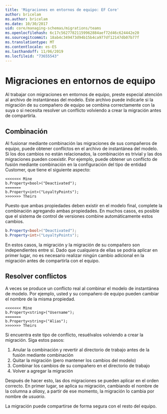 ```yaml
---
title: 'Migraciones en entornos de equipo: EF Core'
author: bricelam
ms.author: bricelam
ms.date: 10/30/2017
uid: core/managing-schemas/migrations/teams
ms.openlocfilehash: 6c17c56277821159962884aef72d46c624442e20
ms.sourcegitcommit: 18ab4c349473d94b15b4ca977df12147db07b77f
ms.translationtype: MT
ms.contentlocale: es-ES
ms.lasthandoff: 11/06/2019
ms.locfileid: "73655543"
---
```

# <a name="migrations-in-team-environments"></a>Migraciones en entornos de equipo

Al trabajar con migraciones en entornos de equipo, preste especial atención al archivo de instantáneas del modelo. Este archivo puede indicarle si la migración de su compañero de equipo se combina correctamente con la suya o si necesita resolver un conflicto volviendo a crear la migración antes de compartirla.

## <a name="merging"></a>Combinación

Al fusionar mediante combinación las migraciones de sus compañeros de equipo, puede obtener conflictos en el archivo de instantánea del modelo. Si los dos cambios no están relacionados, la combinación es trivial y las dos migraciones pueden coexistir. Por ejemplo, puede obtener un conflicto de fusión mediante combinación en la configuración del tipo de entidad Customer, que tiene el siguiente aspecto:

``` output
<<<<<<< Mine
b.Property<bool>("Deactivated");
=======
b.Property<int>("LoyaltyPoints");
>>>>>>> Theirs
```

Puesto que ambas propiedades deben existir en el modelo final, complete la combinación agregando ambas propiedades. En muchos casos, es posible que el sistema de control de versiones combine automáticamente estos cambios.

``` csharp
b.Property<bool>("Deactivated");
b.Property<int>("LoyaltyPoints");
```

En estos casos, la migración y la migración de su compañero son independientes entre sí. Dado que cualquiera de ellas se podría aplicar en primer lugar, no es necesario realizar ningún cambio adicional en la migración antes de compartirla con el equipo.

## <a name="resolving-conflicts"></a>Resolver conflictos

A veces se produce un conflicto real al combinar el modelo de instantánea de modelo. Por ejemplo, usted y su compañero de equipo pueden cambiar el nombre de la misma propiedad.

``` output
<<<<<<< Mine
b.Property<string>("Username");
=======
b.Property<string>("Alias");
>>>>>>> Theirs
```

Si encuentra este tipo de conflicto, resuélvalos volviendo a crear la migración. Siga estos pasos:

1. Anular la combinación y revertir al directorio de trabajo antes de la fusión mediante combinación
2. Quitar la migración (pero mantener los cambios del modelo)
3. Combinar los cambios de su compañero en el directorio de trabajo
4. Volver a agregar la migración

Después de hacer esto, las dos migraciones se pueden aplicar en el orden correcto. En primer lugar, se aplica su migración, cambiando el nombre de la columna a *alias*y, a partir de ese momento, la migración lo cambia por nombre de *usuario*.

La migración puede compartirse de forma segura con el resto del equipo.
